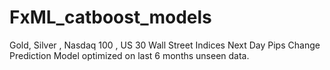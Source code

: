 # FxML_catboost_models
Gold, Silver , Nasdaq 100 , US 30 Wall Street Indices Next Day Pips Change Prediction Model optimized on last 6 months unseen data.
